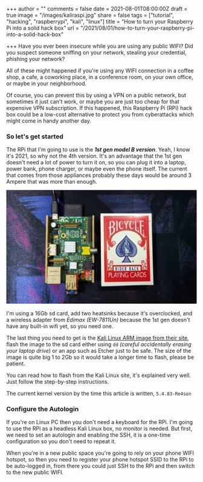 +++
author = ""
comments = false
date = 2021-08-01T08:00:00Z
draft = true
image = "/images/kaliraspi.jpg"
share = false
tags = ["tutorial", "hacking", "raspberrypi", "kali", "linux"]
title = "How to turn your Raspberry Pi into a solid hack box"
url = "/2021/08/01/how-to-turn-your-raspberry-pi-into-a-solid-hack-box"

+++
Have you ever been insecure while you are using any public WIFI? Did you suspect someone sniffing on your network, stealing your credential, phishing your network?

All of these might happened if you're using any WIFI connection in a coffee shop, a cafe, a coworking place, in a conference room, on your own office, or maybe in your neighborhood.

Of course, you can prevent this by using a VPN on a public network, but sometimes it just can't work, or maybe you are just too cheap for that expensive VPN subscription. If this happened, this Raspberry Pi (RPi) hack box could be a low-cost alternative to protect you from cyberattacks which might come in handy another day.

### So let's get started

The RPi that I'm going to use is the **_1st gen model B version_**. Yeah, I know it's 2021, so why not the 4th version. It's an advantage that the 1st gen doesn't need a lot of power to turn it on, so you can plug it into a laptop, power bank, phone charger, or maybe even the phone itself. The current that comes from those appliances probably these days would be around 3 Ampere that was more than enough.

![](/images/raspi1bheatsinkedimax.jpg)

I'm using a 16Gb sd card, add two heatsinks because it's overclocked, and a wireless adapter from _Edimax (EW-7811Un)_ because the 1st gen doesn't have any built-in wifi yet, so you need one.

The last thing you need to get is the [Kali Linux ARM image from their site](https://www.kali.org/get-kali/#kali-arm), flash the image to the sd card either using `dd` _(careful accidentally erasing your laptop drive)_ or an app such as Etcher just to be safe. The size of the image is quite big 1 to 2Gb so it would take a longer time to flash, please be patient.

You can read how to flash from the Kali Linux site, it's explained very well. Just follow the step-by-step instructions.

The current kernel version by the time this article is written, `5.4.83-Re4son`

### Configure the Autologin

If you're on Linux PC then you don't need a keyboard for the RPi. I'm going to use the RPi as a headless Kali Linux box, no monitor is needed. But first, we need to set an autologin and enabling the SSH, it is a one-time configuration so you don't need to repeat it.

When you're in a new public space you're going to rely on your phone WIFI hotspot, so then you need to register your phone hotspot SSID to the RPi to be auto-logged in, from there you could just SSH to the RPi and then switch to the new public WIFI.